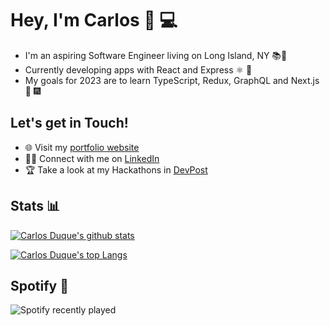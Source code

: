 
# Hey, I'm Carlos 👋 💻

- I'm an aspiring Software Engineer living on Long Island, NY 📚🗽
- Currently developing apps with React and Express ⚛️ 🚂
- My goals for 2023 are to learn TypeScript, Redux, GraphQL and Next.js 🚀 🎆

## Let's get in Touch!

- 🌐 Visit my [portfolio website](https://carlosduque.netlify.app/)
- 👨‍💼 Connect with me on [LinkedIn](https://www.linkedin.com/in/carlos-duque-77488b1b8/)
- 🏆 Take a look at my Hackathons in [DevPost](https://devpost.com/CDDR1?ref_content=user-portfolio&ref_feature=portfolio&ref_medium=global-nav)

## Stats 📊

[![Carlos Duque's github stats](https://github-readme-stats.vercel.app/api?username=CDDR1&show_icons=true&theme=tokyonight)](https://github.com/CDDR1/github-readme-stats)

[![Carlos Duque's top Langs](https://github-readme-stats.vercel.app/api/top-langs/?username=CDDR1&layout=compact&theme=tokyonight)](https://github.com/CDDR1/github-readme-stats)

## Spotify 🎵
![Spotify recently played](https://spotify-recently-played-readme.vercel.app/api?user=jarc5zfk55zb0vxv8k31jbvfx&count=3&width=1000)
